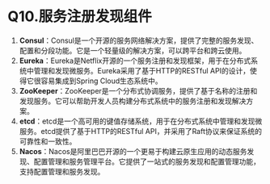 # Q10.服务注册发现组件

1. **Consul**：Consul是一个开源的服务网络解决方案，提供了完整的服务发现、配置和分段功能。它是一个轻量级的解决方案，可以跨平台和跨云使用。
2. **Eureka**：Eureka是Netflix开源的一个服务注册和发现框架，用于在分布式系统中管理和发现微服务。Eureka采用了基于HTTP的RESTful API的设计，使得它很容易集成到Spring Cloud生态系统中。
3. **ZooKeeper**：ZooKeeper是一个分布式协调服务，提供了基于名称的注册和发现服务。它可以帮助开发人员构建分布式系统中的服务注册和发现解决方案。
4. **etcd**：etcd是一个高可用的键值存储系统，用于在分布式系统中管理和发现微服务。etcd提供了基于HTTP的RESTful API，并采用了Raft协议来保证系统的可靠性和一致性。
5. **Nacos**：Nacos是阿里巴巴开源的一个更易于构建云原生应用的动态服务发现、配置管理和服务管理平台。它提供了一站式的服务发现和配置管理功能，支持配置管理和服务发现。